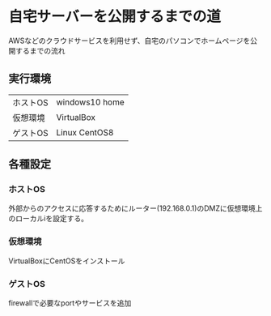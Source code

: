 # 自宅サーバーを公開するまでの道
AWSなどのクラウドサービスを利用せず、自宅のパソコンでホームページを公開するまでの流れ

## 実行環境

|||
|-|-|
|ホストOS|windows10 home|
|仮想環境|VirtualBox|
|ゲストOS|Linux CentOS8|

## 各種設定
### ホストOS
外部からのアクセスに応答するためにルーター(192.168.0.1)のDMZに仮想環境上のローカルiを設定する。

### 仮想環境
VirtualBoxにCentOSをインストール

### ゲストOS
firewallで必要なportやサービスを追加

